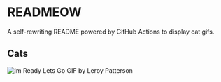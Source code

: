 # READMEOW

A self-rewriting README powered by GitHub Actions to display cat gifs.

## Cats

![Im Ready Lets Go GIF by Leroy Patterson](https://media2.giphy.com/media/CjmvTCZf2U3p09Cn0h/200.gif?cid=9acd02das77wv6vz6p6ec0w7xyffeg95jesp8qa6iqt61ui9&ep=v1_gifs_search&rid=200.gif&ct=g)
